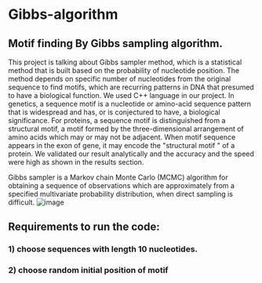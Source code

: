# Gibbs-algorithm

## Motif finding By Gibbs sampling algorithm.

This project is talking about Gibbs sampler method, which is a statistical method that is built based on the probability of nucleotide position. The method depends on specific number of nucleotides from the original sequence to find motifs, which are recurring patterns in DNA that presumed to have a biological function. We used C++ language in our project. In genetics, a sequence motif is a nucleotide or amino-acid sequence pattern that is widespread and has, or is conjectured to have, a biological significance. For proteins, a sequence motif is distinguished from a structural motif, a motif formed by the three-dimensional arrangement of amino acids which may or may not be adjacent. When motif sequence appears in the exon of  gene, it may encode the "structural motif " of a protein. We validated our result analytically and the accuracy and the speed were high as shown in the results section.

Gibbs sampler is a Markov chain Monte Carlo (MCMC) algorithm for obtaining a sequence of observations which are approximately from a specified multivariate probability distribution, when direct sampling is difficult. 
![image](https://github.com/user-attachments/assets/5f12e751-52c4-4e8d-be98-b2979e4f544e)

## Requirements to run the code:
### 1) choose sequences with length 10 nucleotides.
### 2) choose random initial position of motif



